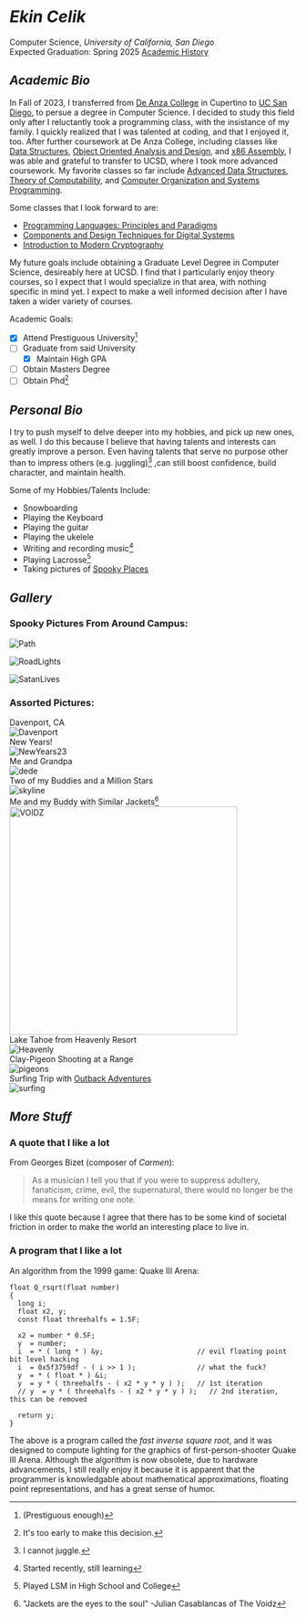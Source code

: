 # _Ekin Celik_
Computer Science, _University of California, San Diego_  
Expected Graduation: Spring 2025
[Academic History](/ENCacademicHistory.pdf)

## _Academic Bio_
In Fall of 2023, I transferred from [De Anza College](https://www.deanza.edu/) in Cupertino to [UC San Diego](https://www.deanza.edu/), to persue a degree in Computer Science. I decided to study this field only after I reluctantly took a programming class, with the insistance of my family. I quickly realized that I was talented at coding, and that I enjoyed it, too. After further coursework at De Anza College, including classes like [Data Structures](https://www.deanza.edu/faculty/garbaceadelia/cis22c.html), [Object Oriented Analysis and Design](https://www.deanza.edu/schedule/class-details.html?crn=23076&y=2022&q=F), and [x86 Assembly](https://www.deanza.edu/faculty/nguyenclare/cis21ja.html), I was able and grateful to transfer to UCSD, where I took more advanced coursework. My favorite classes so far include [Advanced Data Structures](https://catalog.ucsd.edu/courses/CSE.html#cse100), [Theory of Computability](https://catalog.ucsd.edu/courses/CSE.html#cse105), and [Computer Organization and Systems Programming](https://catalog.ucsd.edu/courses/CSE.html#cse30).  

Some classes that I look forward to are:
-  [Programming Languages: Principles and Paradigms](https://catalog.ucsd.edu/courses/CSE.html#cse130)
-  [Components and Design Techniques for Digital Systems](https://catalog.ucsd.edu/courses/CSE.html#cse140)
-  [Introduction to Modern Cryptography](https://catalog.ucsd.edu/courses/CSE.html#cse107)

My future goals include obtaining a Graduate Level Degree in Computer Science, desireably here at UCSD. I find that I particularly enjoy theory courses, so I expect that I would specialize in that area, with nothing specific in mind yet. I expect to make a well informed decision after I have taken a wider variety of courses.

Academic Goals:
- [x] Attend Prestiguous University[^1]
- [ ] Graduate from said University
  - [x] Maintain High GPA
- [ ] Obtain Masters Degree
- [ ] Obtain Phd[^2]

## _Personal Bio_
I try to push myself to delve deeper into my hobbies, and pick up new ones, as well. I do this because I believe that having talents and interests can greatly improve a person. Even having talents that serve no purpose other than to impress others (e.g. juggling)[^3] ,can still boost confidence, build character, and maintain health.

Some of my Hobbies/Talents Include:
- Snowboarding
- Playing the Keyboard
- Playing the guitar
- Playing the ukelele
- Writing and recording music[^4]
- Playing Lacrosse[^5]
- Taking pictures of [Spooky Places](https://e-celik.github.io/110PagesProject/#spooky-pictures-from-around-campus)

## _Gallery_

### Spooky Pictures From Around Campus:

![Path](Images/IMG_0962.jpg)

![RoadLights](Images/IMG_0968.JPG)

![SatanLives](Images/IMG_0941.JPG)

### Assorted Pictures:

Davenport, CA  
![Davenport](attachments/66640819213__98A65F64-E58E-4CF6-B66D-245BE0BC34DE.jpg)  
New Years!  
![NewYears23](attachments/IMG_0187.JPG)  
Me and Grandpa  
![dede](attachments/IMG_0789.JPG)  
Two of my Buddies and a Million Stars  
![skyline](attachments/IMG_0909.JPG)  
Me and my Buddy with Similar Jackets[^6]  
<img src="attachments/IMG_1198.JPG" alt="VOIDZ" width="400"/>  
Lake Tahoe from Heavenly Resort  
![Heavenly](attachments/IMG_2665.jpg)  
Clay-Pigeon Shooting at a Range  
![pigeons](attachments/IMG_3383.jpg)  
Surfing Trip with [Outback Adventures](https://recreation.ucsd.edu/adventures/wilderness-orientation/)  
![surfing](attachments/PST00299_Original.jpg)

## _More Stuff_

### A quote that I like a lot
From Georges Bizet (composer of _Carmen_):
> As a musician I tell you that if you were to suppress adultery, fanaticism, crime, evil, the supernatural, there would no longer be the means for writing one note.

I like this quote because I agree that there has to be some kind of societal friction in order to make the world an interesting place to live in.  

### A program that I like a lot
An algorithm from the 1999 game: Quake III Arena:
```
float Q_rsqrt(float number)
{
  long i;
  float x2, y;
  const float threehalfs = 1.5F;

  x2 = number * 0.5F;
  y  = number;
  i  = * ( long * ) &y;                       // evil floating point bit level hacking
  i  = 0x5f3759df - ( i >> 1 );               // what the fuck?
  y  = * ( float * ) &i;
  y  = y * ( threehalfs - ( x2 * y * y ) );   // 1st iteration
  // y  = y * ( threehalfs - ( x2 * y * y ) );   // 2nd iteration, this can be removed

  return y;
}
```
The above is a program called the _fast inverse square root_, and it was designed to compute lighting for the graphics of first-person-shooter Quake III Arena. Although the algorithm is now obsolete, due to hardware advancements, I still really enjoy it because it is apparent that the programmer is knowledgable about mathematical approximations, floating point representations, and has a great sense of humor.



[^1]: (Prestiguous enough)
[^2]: It's too early to make this decision.
[^3]: I cannot juggle.
[^4]: Started recently, still learning
[^5]: Played LSM in High School and College
[^6]: "Jackets are the eyes to the soul" -Julian Casablancas of The Voidz
